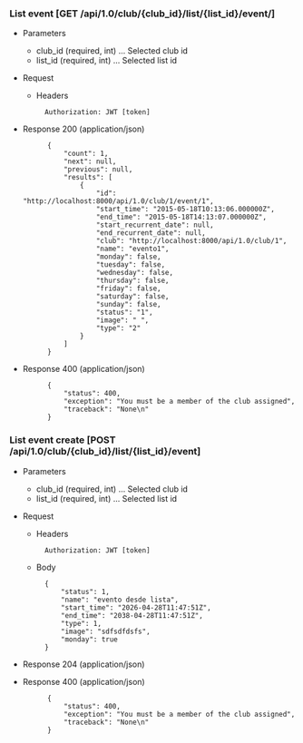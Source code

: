 ### List event [GET /api/1.0/club/{club_id}/list/{list_id}/event/]

+ Parameters
    + club_id (required, int) ... Selected club id
    + list_id (required, int) ... Selected list id

+ Request
    + Headers

            Authorization: JWT [token]

+ Response 200 (application/json)

            {
                "count": 1,
                "next": null,
                "previous": null,
                "results": [
                    {
                        "id": "http://localhost:8000/api/1.0/club/1/event/1",
                        "start_time": "2015-05-18T10:13:06.000000Z",
                        "end_time": "2015-05-18T14:13:07.000000Z",
                        "start_recurrent_date": null,
                        "end_recurrent_date": null,
                        "club": "http://localhost:8000/api/1.0/club/1",
                        "name": "evento1",
                        "monday": false,
                        "tuesday": false,
                        "wednesday": false,
                        "thursday": false,
                        "friday": false,
                        "saturday": false,
                        "sunday": false,
                        "status": "1",
                        "image": " ",
                        "type": "2"
                    }
                ]
            }

+ Response 400 (application/json)

            {
                "status": 400,
                "exception": "You must be a member of the club assigned",
                "traceback": "None\n"
            }

### List event create [POST /api/1.0/club/{club_id}/list/{list_id}/event]

+ Parameters
    + club_id (required, int) ... Selected club id
    + list_id (required, int) ... Selected list id

+ Request
    + Headers

            Authorization: JWT [token]
            
    + Body

            {
                "status": 1,
                "name": "evento desde lista",
                "start_time": "2026-04-28T11:47:51Z",
                "end_time": "2038-04-28T11:47:51Z",
                "type": 1,
                "image": "sdfsdfdsfs",
                "monday": true
            }

+ Response 204 (application/json)

+ Response 400 (application/json)

            {
                "status": 400,
                "exception": "You must be a member of the club assigned",
                "traceback": "None\n"
            }

